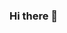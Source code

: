 ### Hi there 👋

<!--
**dktmody/dktmody** is a ✨ _special_ ✨ repository because its `README.md` (this file) appears on your GitHub profile.

Here are some ideas to get you started:

- 🔭 I’m currently working on symfony project.
- 🌱 I’m currently learning php.
- 👯 I’m looking to collaborate on backend development.
- 🤔 I’m looking for help with ...
- 💬 Ask me about php, symfony, Java.
- 📫 How to reach me: https://www.linkedin.com/in/diakhite-mody/
- 😄 Pronouns: ...
- ⚡ Fun fact: ...
-->
